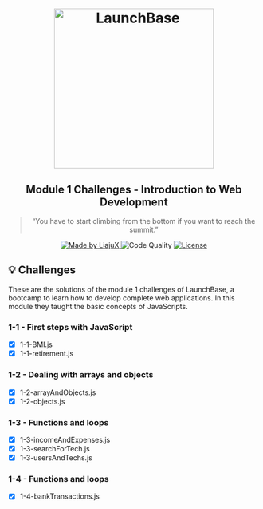 <h1 align="center">
    <img alt="LaunchBase" src="https://storage.googleapis.com/golden-wind/bootcamp-launchbase/logo.png" width="320px" />
</h1> 

<h2 align="center">
  Module 1 Challenges - Introduction to Web Development
</h2>

<blockquote align="center">“You have to start climbing from the bottom if you want to reach the summit.”</blockquote>

<p align="center">

  <a href="https://github.com/LiajuX">
    <img alt="Made by LiajuX" src="https://img.shields.io/badge/made%20by-LiajuX-%23F8952D">
  </a>

  <a>
    <img alt="Code Quality" src="https://camo.githubusercontent.com/9009dd01de30097328e0bed42f2571a9d6588a4f/68747470733a2f2f6170692e636f646163792e636f6d2f70726f6a6563742f62616467652f47726164652f3666393930643732636139393434666262616236303335393539616338376631">
  </a>

  <a href="LICENSE" >
    <img alt="License" src="https://img.shields.io/badge/license-MIT-%23F8952D">
  </a>

</p>

## :bulb: Challenges

<p>
  These are the solutions of the module 1 challenges of LaunchBase, a bootcamp to learn how to develop complete web applications.
  In this module they taught the basic concepts of JavaScripts.
</p>

<h3 align="left">
  1-1 - First steps with JavaScript
</h3>

- [x] 1-1-BMI.js
- [x] 1-1-retirement.js

<h3 align="left">
  1-2 - Dealing with arrays and objects
</h3>

- [x] 1-2-arrayAndObjects.js
- [x] 1-2-objects.js

<h3 align="left">
  1-3 - Functions and loops
</h3>

- [x] 1-3-incomeAndExpenses.js
- [x] 1-3-searchForTech.js
- [x] 1-3-usersAndTechs.js

<h3 align="left">
  1-4 - Functions and loops
</h3>

- [x] 1-4-bankTransactions.js
